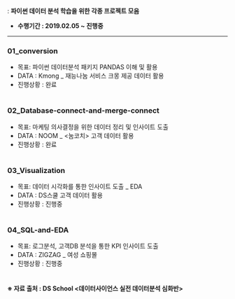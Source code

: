 : **파이썬 데이터 분석 학습을 위한 각종 프로젝트 모음** <br>
* **수행기간 : 2019.02.05 ~ 진행중**

---


### 01_conversion <br>
  - 목표: 파이썬 데이터분석 패키지 PANDAS 이해 및 활용
  - DATA : Kmong _ 재능나눔 서비스 크몽 제공 데이터 활용
  - 진행상황 : 완료
<br><br>

### 02_Database-connect-and-merge-connect <br>
  - 목표: 마케팅 의사결정을 위한 데이터 정리 및 인사이트 도출
  - DATA : NOOM _ <눔코치> 고객 데이터 활용
  - 진행상황 : 완료
<br><br>

### 03_Visualization <br>
  - 목표: 데이터 시각화를 통한 인사이트 도출 _ EDA 
  - DATA : DS스쿨 고객 데이터 활용
  - 진행상황 : 진행중
<br><br>

### 04_SQL-and-EDA <br>
  - 목표: 로그분석, 고객DB 분석을 통한 KPI 인사이트 도출
  - DATA : ZIGZAG _ 여성 쇼핑몰
  - 진행상황 : 진행중
<br><br>

#### ※ 자료 출처 : DS School <데이터사이언스 실전 데이터분석 심화반>
